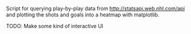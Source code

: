Script for querying play-by-play data from http://statsapi.web.nhl.com/api and plotting the shots and goals into a heatmap with matplotlib.

TODO: Make some kind of interactive UI 
